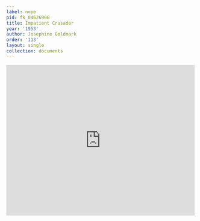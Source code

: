 ```yaml
---
label: nope
pid: fk_04626906
title: Impatient Crusader
year: '1953'
author: Josephine Goldmark
order: '113'
layout: single
collection: documents
---
```

<iframe src="https://northwestern.app.box.com/embed/s/amfbifaaotldxj3v82ox33gpi6kq1u5v?sortColumn=date&view=list" width="500" height="400" frameborder="0" allowfullscreen webkitallowfullscreen msallowfullscreen></iframe>
